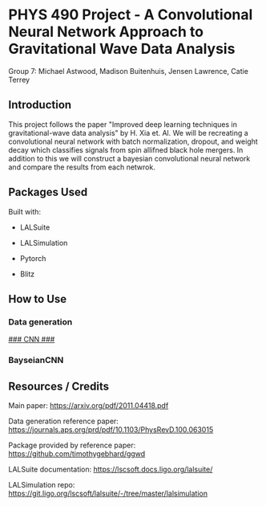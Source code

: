 # PHYS 490 Project - A Convolutional Neural Network Approach to Gravitational Wave Data Analysis #
Group 7: Michael Astwood, Madison Buitenhuis, Jensen Lawrence, Catie Terrey

## Introduction ##

This project follows the paper  "Improved deep learning techniques in gravitational-wave data analysis" by H. Xia et. Al. We will be recreating a convolutional neural network with batch normalization, dropout, and weight decay which classifies signals from spin allifned black hole mergers. In addition to this we will construct a bayesian convolutional neural network and compare the results from each netwrok. 

## Packages Used ##
Built with: 

* LALSuite

* LALSimulation

* Pytorch

* Blitz



## How to Use ##

### Data generation ###

[### CNN ###](https://github.com/jensen-lawrence/Phys490-Project/blob/main/cnn_files/cnn.py)

### BayseianCNN ###

## Resources / Credits ##

Main paper: https://arxiv.org/pdf/2011.04418.pdf

Data generation reference paper: https://journals.aps.org/prd/pdf/10.1103/PhysRevD.100.063015

Package provided by reference paper: https://github.com/timothygebhard/ggwd

LALSuite documentation: https://lscsoft.docs.ligo.org/lalsuite/

LALSimulation repo: https://git.ligo.org/lscsoft/lalsuite/-/tree/master/lalsimulation
